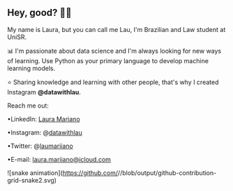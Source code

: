 ## Hey, good? 👋🏻

My name is Laura, but you can call me Lau, I'm Brazilian and Law student at UniSR.

📊 I'm passionate about data science and I'm always looking for new ways of learning. 
Use Python as your primary language to develop machine learning models.

⭐ Sharing knowledge and learning with other people, that's why I created Instagram **@datawithlau**.



Reach me out:

•LinkedIn: [Laura Mariano](https://www.linkedin.com/in/datawithlau/)

•Instagram: @[datawithlau](https://www.instagram.com/datawithlau/)

•Twitter: @[laumariiano](https://twitter.com/Laumariiano)

•E-mail: laura.mariiano@icloud.com


![snake animation](https://github.com/<seu user name>/<seu user name>/blob/output/github-contribution-grid-snake2.svg)
